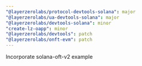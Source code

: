 ```yaml
---
"@layerzerolabs/protocol-devtools-solana": major
"@layerzerolabs/ua-devtools-solana": major
"@layerzerolabs/devtools-solana": minor
"create-lz-oapp": minor
"@layerzerolabs/devtools": patch
"@layerzerolabs/onft-evm": patch
---
```


Incorporate solana-oft-v2 example
